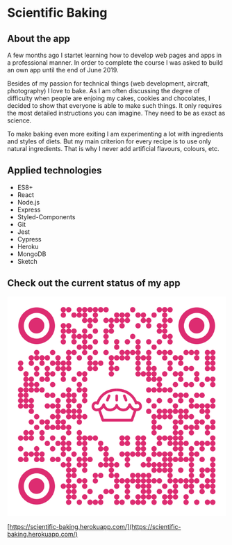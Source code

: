 # Scientific Baking

## About the app
A few months ago I startet learning how to develop web pages and apps in a professional manner. In order to complete the course I was asked to build an own app until the end of June 2019.

Besides of my passion for technical things (web development, aircraft, photography) I love to bake. As I am often discussing the degree of difficulty when people are enjoing my cakes, cookies and chocolates, I decided to show that everyone is able to make such things. It only requires the most detailed instructions you can imagine. They need to be as exact as science.

To make baking even more exiting I am experimenting a lot with ingredients and styles of diets. But my main criterion for every recipe is to use only natural ingredients. That is why I never add artificial flavours, colours, etc.

## Applied technologies
- ES8+
- React
- Node.js
- Express
- Styled-Components
- Git
- Jest
- Cypress
- Heroku
- MongoDB
- Sketch

## Check out the current status of my app

![QR-Code](/public/images/qr-code.png)

[https://scientific-baking.herokuapp.com/](https://scientific-baking.herokuapp.com/)
